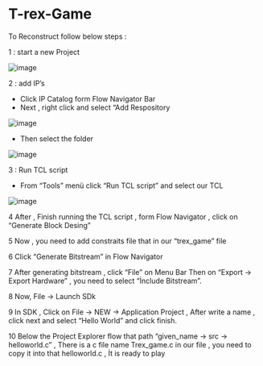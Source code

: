 # T-rex-Game

To Reconstruct  follow below steps :

1 : start a new Project

![image](https://user-images.githubusercontent.com/48793621/59516981-29a9a600-8ecb-11e9-94c2-2cd058c12fd6.png)

2 : add IP’s
-	Click IP Catalog form Flow Navigator Bar
-	Next , right click  and select “Add Respository
 
 ![image](https://user-images.githubusercontent.com/48793621/59517064-61185280-8ecb-11e9-9320-1d1bcb434bf5.png)
 
-	Then select the folder 
 
 ![image](https://user-images.githubusercontent.com/48793621/59517075-6c6b7e00-8ecb-11e9-97fd-389c9210e1c7.png)

3 : Run TCL script 
-	From “Tools” menü click “Run TCL script” and select our TCL
 
![image](https://user-images.githubusercontent.com/48793621/59517106-7c835d80-8ecb-11e9-8cd2-4501a248347d.png)


4	After , Finish running the TCL script  , form Flow Navigator , click on “Generate Block Desing”

5	Now ,  you need to add constraits file that in our “trex_game” file 

6	Click “Generate Bitstream” in Flow Navigator 

7	After generating bitstream , click “File” on Menu Bar Then on “Export -> Export Hardware” , you need to select “İnclude Bitstream”.

8	Now, File -> Launch SDk

9	In SDK , Click on File -> NEW -> Application Project , After write a name , click next and select “Hello World” and click finish.

10	Below the Project Explorer flow that path “given_name -> src -> helloworld.c” , There is a c file name Trex_game.c in our file , you need to copy it into that helloworld.c , İt is ready to play  

